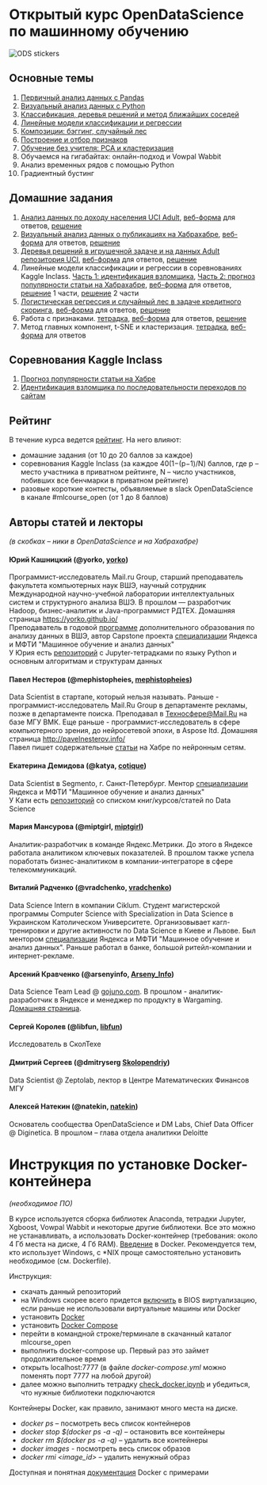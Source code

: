 # Открытый курс OpenDataScience по машинному обучению
![ODS stickers](https://github.com/Yorko/mlcourse_open/blob/master/img/ods_stickers.jpg)

## Основные темы
1. [Первичный анализ данных с Pandas](https://habrahabr.ru/company/ods/blog/322626/)
2. [Визуальный анализ данных с Python](https://habrahabr.ru/company/ods/blog/323210/)
3. [Классификация, деревья решений и метод ближайших соседей](https://habrahabr.ru/company/ods/blog/322534/)
4. [Линейные модели классификации и регрессии](https://habrahabr.ru/company/ods/blog/323890/)
5. [Композиции: бэггинг, случайный лес](https://habrahabr.ru/company/ods/blog/324402/)
6. [Построение и отбор признаков](https://habrahabr.ru/company/ods/blog/325422/)
7. [Обучение без учителя: PCA и кластеризация](https://habrahabr.ru/company/ods/blog/325654/)
8. Обучаемся на гигабайтах: онлайн-подход и Vowpal Wabbit
9. Анализ временных рядов с помощью Python
10. Градиентный бустинг

## Домашние задания
1. [Анализ данных по доходу населения UCI Adult](https://github.com/Yorko/mlcourse_open/blob/master/jupyter_notebooks/topic1_pandas_data_analysis/hw1_adult_pandas.ipynb), [веб-форма](https://goo.gl/forms/63kYBviuDJuFz24E2) для ответов, [решение](https://github.com/Yorko/mlcourse_open/blob/master/jupyter_notebooks/topic1_pandas_data_analysis/%5Bsolution%5D_hw1_adult_pandas.ipynb)
2. [Визуальный анализ данных о публикациях на Хабрахабре](https://github.com/Yorko/mlcourse_open/blob/master/jupyter_notebooks/topic2_visual_analysis/hw2_habr_visual_analysis.ipynb), [веб-форма](https://goo.gl/forms/p8x0SGmn91VCNB6o2) для ответов, [решение](https://github.com/Yorko/mlcourse_open/blob/master/jupyter_notebooks/topic2_visual_analysis/%5Bsolution%5D_hw2_habr_visual_analysis.ipynb)
3. [Деревья решений в игрушечной задаче и на данных Adult репозитория UCI](https://github.com/Yorko/mlcourse_open/blob/master/jupyter_notebooks/topic3_decision_trees_knn/hw3_decision_trees.ipynb), [веб-форма](https://github.com/Yorko/mlcourse_open/blob/master/jupyter_notebooks/topic3_decision_trees_knn/hw3_decision_trees.ipynb) для ответов, [решение](https://github.com/Yorko/mlcourse_open/blob/master/jupyter_notebooks/topic3_decision_trees_knn/%5Bsolution%5D_hw3_decision_trees.ipynb)
4. Линейные модели классификации и регрессии в соревнованиях Kaggle Inclass. [Часть 1: идентификация взломщика](https://github.com/Yorko/mlcourse_open/blob/master/jupyter_notebooks/topic4_linear_models/hw4_part1_websites_logistic_regression.ipynb),  [Часть 2: прогноз популярности статьи на Хабрахабре](https://github.com/Yorko/mlcourse_open/blob/master/jupyter_notebooks/topic4_linear_models/hw4_part2_habr_popularity_ridge.ipynb), [веб-форма](https://goo.gl/forms/6ii1zGEnfJvXhy6E2) для ответов, [решение](https://github.com/Yorko/mlcourse_open/blob/master/jupyter_notebooks/topic4_linear_models/%5Bsolution%5D_hw4_part1_websites_logistic_regression.ipynb) 1 части, [решение](https://github.com/Yorko/mlcourse_open/blob/master/jupyter_notebooks/topic4_linear_models/%5Bsolution%5D_hw4_part2_habr_popularity_ridge.ipynb) 2 части
5. [Логистическая регрессия и случайный лес в задаче кредитного скоринга](https://github.com/Yorko/mlcourse_open/blob/master/jupyter_notebooks/topic5_bagging_rf/hw5_logit_rf_credit_scoring.ipynb), [веб-форма](https://docs.google.com/forms/d/e/1FAIpQLSdUPWLr5N3YQ1aUpJQGcuJ5UrqUe19rIncpgRLxxlS_XMaUxA/viewform?c=0&w=1) для ответов, [решение](https://github.com/Yorko/mlcourse_open/blob/master/jupyter_notebooks/topic5_bagging_rf/%5Bsolution%5D_hw5_logit_rf_credit_scoring.ipynb)
6. Работа с признаками. [тетрадка](https://github.com/Yorko/mlcourse_open/blob/master/jupyter_notebooks/topic6_features/hw6_features.ipynb), [веб-форма](https://goo.gl/forms/1aSusaXaYm7T422o2) для ответов, [решение](https://github.com/Yorko/mlcourse_open/blob/master/jupyter_notebooks/topic6_features/%5Bsolution%5D_hw6_features.ipynb)
7. Метод главных компонент, t-SNE и кластеризация. [тетрадка](https://github.com/Yorko/mlcourse_open/blob/master/jupyter_notebooks/topic7_unsupervised/hw7_pca_tsne_clustering.ipynb), [веб-форма](https://docs.google.com/forms/d/e/1FAIpQLSdjgje8qvptEW1EKY-QBbHXmXGIs6QYK2PqhchzF4Kpg3v8OQ/viewform) для ответов

## Соревнования Kaggle Inclass
1. [Прогноз популярности статьи на Хабре](https://inclass.kaggle.com/c/howpop-habrahabr-favs-lognorm)
2. [Идентификация взломщика по последовательности переходов по сайтам](https://inclass.kaggle.com/c/catch-me-if-you-can-intruder-detection-through-webpage-session-tracking)

## Рейтинг
В течение курса ведется [рейтинг](https://docs.google.com/spreadsheets/d/1thts1kTZev82aIvTa2MJAioTXjU9NjCPC7sFe1vZiEY/edit?usp=sharing). На него влияют:
 - домашние задания (от 10 до 20 баллов за каждое)
 - соревнования Kaggle Inclass (за каждое 40(1−(p−1)/N) баллов, где p – место участника в приватном рейтинге, N – число участников, побивших все бенчмарки в приватном рейтинге)
 - разовые короткие контесты, объявляемые в slack OpenDataScience в канале #mlcourse_open (от 1 до 8 баллов)

## Авторы статей и лекторы 
*(в скобках – ники в OpenDataScience и на Хабрахабре)*


#### Юрий Кашницкий (@yorko, [yorko](https://habrahabr.ru/users/yorko/))
Программист-исследователь Mail.ru Group, старший преподаватель факультета компьютерных наук ВШЭ, научный сотрудник 
Международной научно-учебной лаборатории интеллектуальных систем и структурного анализа ВШЭ. В прошлом — разработчик Hadoop, бизнес-аналитик и Java-программист РДТЕХ. Домашняя страница https://yorko.github.io/ <br>
Преподаватель в годовой [программе](https://cs.hse.ru/dpo/bigml) дополнительного образования по анализу данных в ВШЭ, автор Capstone проекта [специализации](https://www.coursera.org/specializations/machine-learning-data-analysis) Яндекса и МФТИ "Машинное обучение и анализ данных"  <br>
У Юрия есть [репозиторий](https://github.com/Yorko/python_intro) с Jupyter-тетрадками по языку Python и основным алгоритмам и структурам данных

#### Павел Нестеров (@mephistopheies, [mephistopheies](https://habrahabr.ru/users/mephistopheies/))
Data Scientist в стартапе, который нельзя называть. Раньше - программист-исследователь Mail.Ru Group в департаменте рекламы, позже в департаменте поиска. Преподавал в Техносфере@Mail.Ru на базе МГУ ВМК. Еще раньше - программист-исследователь в сфере компьютерного зрения, до нейросетевой эпохи, в Aspose ltd. Домашняя страница http://pavelnesterov.info/  <br>
Павел пишет содержательные [статьи](https://habrahabr.ru/users/mephistopheies/topics/) на Хабре по нейронным сетям.

#### Екатерина Демидова (@katya, [cotique](https://habrahabr.ru/users/cotique/))
Data Scientist в Segmento, г. Санкт-Петербург. Ментор [специализации](https://www.coursera.org/specializations/machine-learning-data-analysis) Яндекса и МФТИ "Машинное обучение и анализ данных"  <br>
У Кати есть [репозиторий](https://github.com/demidovakatya/vvedenie-mashinnoe-obuchenie) со списком книг/курсов/статей по Data Science

#### Мария Мансурова (@miptgirl, [miptgirl](https://habrahabr.ru/users/miptgirl/))
Аналитик-разработчик в команде Яндекс.Метрики. До этого в Яндексе работала аналитиком ключевых показателей. В прошлом также успела поработать бизнес-аналитиком в компании-интеграторе в сфере телекоммуникаций. <br>

#### Виталий Радченко (@vradchenko, [vradchenko](https://habrahabr.ru/users/vradchenko/))
Data Science Intern в компании Ciklum. Студент магистерской программы Computer Science with Specialization in Data Science в Украинском Католическом Университете. Организовывает кагл-тренировки и другие активности по Data Science в Киеве и Львове. Был ментором [специализации](https://www.coursera.org/specializations/machine-learning-data-analysis) Яндекса и МФТИ "Машинное обучение и анализ данных". Раньше работал в банке, большой ритейл-компании и интернет-рекламе.

#### Арсений Кравченко (@arsenyinfo, [Arseny_Info](https://habrahabr.ru/users/Arseny_Info/))
Data Science Team Lead @ [gojuno.com](https://gojuno.com/). В прошлом - аналитик-разработчик в Яндексе и менеджер по продукту в Wargaming. [Домашняя страница](http://arseny.info/pages/about-me.html).

#### Сергей Королев (@libfun, [libfun](https://habrahabr.ru/users/libfun/))
Исследователь в СколТехе

#### Дмитрий Сергеев (@dmitryserg [Skolopendriy](https://habrahabr.ru/users/Skolopendriy/))
Data Scientist @ Zeptolab, лектор в Центре Математических Финансов МГУ

#### Алексей Натекин (@natekin, [natekin](https://habrahabr.ru/users/natekin/))
Основатель сообщества OpenDataScience и DM Labs, Chief Data Officer @ Diginetica. В прошлом – глава отдела аналитики Deloitte


# Инструкция по установке Docker-контейнера 
*(необходимое ПО)*

В курсе используется сборка библиотек Anaconda, тетрадки Jupyter, Xgboost, Vowpal Wabbit и некоторые другие библиотеки. Все это можно не устанавливать, а использовать Docker-контейнер (требования: около 4 Гб места на диске, 4 Гб RAM). [Введение](https://habrahabr.ru/post/310460/) в Docker. Рекомендуется тем, кто использует Windows, c \*NIX проще самостоятельно установить необходимое (см. Dockerfile). 

Инструкция:
- скачать данный репозиторий
- на Windows скорее всего придется [включить](http://www.sysprobs.com/disable-enable-virtualization-technology-bios) в BIOS виртуализацию, если раньше не использовали виртуальные машины или Docker
- установить [Docker](https://docs.docker.com/engine/installation/)
- установить [Docker Compose](https://docs.docker.com/compose/install/)
- перейти в командной строке/терминале в скачанный каталог mlcourse_open
- выполнить docker-compose up. Первый раз это займет продолжительное время
- открыть localhost:7777 (в файле *docker-compose.yml* можно поменять порт 7777 на любой другой)
- далее можно выполнить тетрадку [check_docker.ipynb](https://github.com/Yorko/mlcourse_open/blob/master/jupyter_notebooks/check_docker.ipynb) и убедиться, что нужные библиотеки подключаются

Контейнеры Docker, как правило, занимают много места на диске.
- *docker ps* – посмотреть весь список контейнеров
- *docker stop $(docker ps -a -q)* – остановить все контейнеры
- *docker rm $(docker ps -a -q)* – удалить все контейнеры
- *docker images* - посмотреть весь список образов
- *docker rmi \<image_id\>* – удалить ненужный образ

Доступная и понятная [документация](https://docs.docker.com/engine/getstarted/) Docker с примерами
